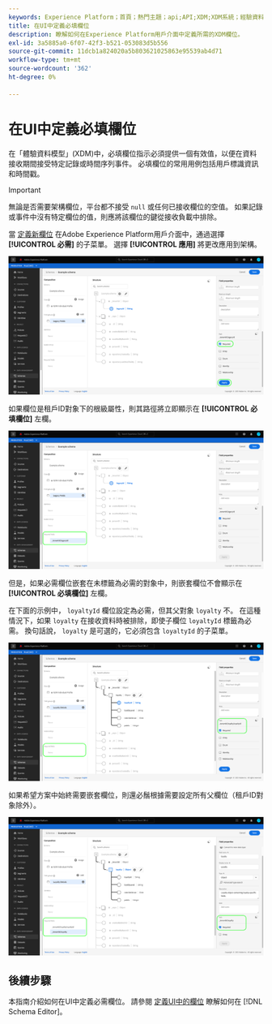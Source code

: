 ```yaml
---
keywords: Experience Platform；首頁；熱門主題；api;API;XDM;XDM系統；經驗資料模型；資料模型；ui;workspace;required;field;
title: 在UI中定義必填欄位
description: 瞭解如何在Experience Platform用戶介面中定義所需的XDM欄位。
exl-id: 3a5885a0-6f07-42f3-b521-053083d5b556
source-git-commit: 11dcb1a824020a5b803621025863e95539ab4d71
workflow-type: tm+mt
source-wordcount: '362'
ht-degree: 0%

---
```


# 在UI中定義必填欄位

在「體驗資料模型」(XDM)中，必填欄位指示必須提供一個有效值，以便在資料接收期間接受特定記錄或時間序列事件。 必填欄位的常用用例包括用戶標識資訊和時間戳。

>[!IMPORTANT]
>
>無論是否需要架構欄位，平台都不接受 `null` 或任何已接收欄位的空值。 如果記錄或事件中沒有特定欄位的值，則應將該欄位的鍵從接收負載中排除。

當 [定義新欄位](./overview.md#define) 在Adobe Experience Platform用戶介面中，通過選擇 **[!UICONTROL 必需]** 的子菜單。 選擇 **[!UICONTROL 應用]** 將更改應用到架構。

![必需複選框](../../images/ui/fields/required/root.png)

如果欄位是租戶ID對象下的根級屬性，則其路徑將立即顯示在 **[!UICONTROL 必填欄位]** 左欄。

![根級別必填欄位](../../images/ui/fields/required/applied.png)

但是，如果必需欄位嵌套在未標籤為必需的對象中，則嵌套欄位不會顯示在 **[!UICONTROL 必填欄位]** 左欄。

在下面的示例中， `loyaltyId` 欄位設定為必需，但其父對象 `loyalty` 不。 在這種情況下，如果 `loyalty` 在接收資料時被排除，即使子欄位 `loyaltyId` 標籤為必需。 換句話說， `loyalty` 是可選的，它必須包含 `loyaltyId` 的子菜單。

![嵌套的必填欄位](../../images/ui/fields/required/nested.png)

如果希望方案中始終需要嵌套欄位，則還必鬚根據需要設定所有父欄位（租戶ID對象除外）。

![父欄位和子欄位](../../images/ui/fields/required/parent-and-child.png)

## 後續步驟

本指南介紹如何在UI中定義必需欄位。 請參閱 [定義UI中的欄位](./overview.md#special) 瞭解如何在 [!DNL Schema Editor]。
